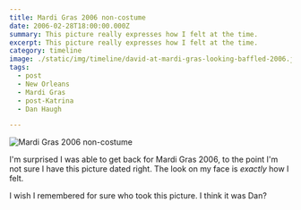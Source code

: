 ```yaml
---
title: Mardi Gras 2006 non-costume
date: 2006-02-28T18:00:00.000Z
summary: This picture really expresses how I felt at the time.
excerpt: This picture really expresses how I felt at the time.
category: timeline
image: ./static/img/timeline/david-at-mardi-gras-looking-baffled-2006.jpg
tags:
  - post 
  - New Orleans
  - Mardi Gras
  - post-Katrina
  - Dan Haugh

---
```


![Mardi Gras 2006 non-costume](/static/img/timeline/david-at-mardi-gras-looking-baffled-2006.jpg "Mardi Gras 2006 non-costume")

I'm surprised I was able to get back for Mardi Gras 2006, to the point I'm not sure I have this picture dated right. The look on my face is _exactly_ how I felt.

I wish I remembered for sure who took this picture. I think it was Dan?